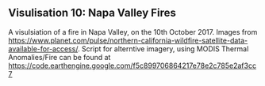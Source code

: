 ## Visulisation 10: Napa Valley Fires

A visulsiation of a fire in Napa Valley, on the 10th October 2017. Images from https://www.planet.com/pulse/northern-california-wildfire-satellite-data-available-for-access/. 
Script for alterntive imagery, using MODIS Thermal Anomalies/Fire can be found at https://code.earthengine.google.com/f5c899706864217e78e2c785e2af3cc7
